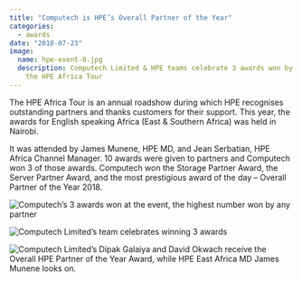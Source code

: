 ```yaml
---
title: "Computech is HPE’s Overall Partner of the Year"
categories:
  - awards
date: "2018-07-23"
image:
  name: hpe-event-0.jpg
  description: Computech Limited & HPE teams celebrate 3 awards won by Computech during
    the HPE Africa Tour
---
```


The HPE Africa Tour is an annual roadshow during which HPE recognises outstanding partners and thanks customers for their support. This year, the awards for English speaking Africa (East & Southern Africa) was held in Nairobi.

It was attended by James Munene, HPE MD, and Jean Serbatian, HPE Africa Channel Manager. 10 awards were given to partners and Computech won 3 of those awards. Computech won the Storage Partner Award, the Server Partner Award, and the most prestigious award of the day – Overall Partner of the Year 2018.

![Computech’s 3 awards won at the event, the highest number won by any partner](/news/hpe-event-1.jpg)

![Computech Limited’s team celebrates winning 3 awards](/news/hpe-event-2.jpg)

![Computech Limited’s Dipak Galaiya and David Okwach receive the Overall HPE Partner of the Year Award, while HPE East Africa MD James Munene looks on.](/news/hpe-event-3.jpg)
